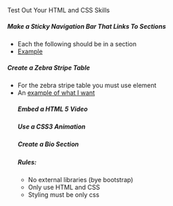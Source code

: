 Test Out Your HTML and CSS Skills

##### Make a Sticky Navigation Bar That Links To Sections 
* Each the following should be in a section
* [Example](https://lh4.googleusercontent.com/0Ab-U1YH970yIj47GZ7A8Q-zv_SbTJ9vpWsd_P5NVYIEdGDuhOcm9EWvsP79EyGi6ttSC89m9cAJjKON-5xffeuujtwf5mR7SvkJ-at23W5bdfdjH2DFVI-M0zFg0yMoljM25Wpg)


##### Create a Zebra Stripe Table 
* For the zebra stripe table you must use <table> element
* An [example of what I want](zebra.png)

##### Embed a HTML 5 Video

##### Use a CSS3 Animation

##### Create a Bio Section

##### Rules:
* No external libraries (bye bootstrap)
* Only use HTML and CSS
* Styling must be only css

